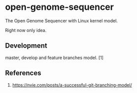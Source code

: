 # open-genome-sequencer

The Open Genome Sequencer with Linux kernel model.

Right now only idea.


## Development

master, develop and feature branches model. [1]

## References

1. https://nvie.com/posts/a-successful-git-branching-model/
